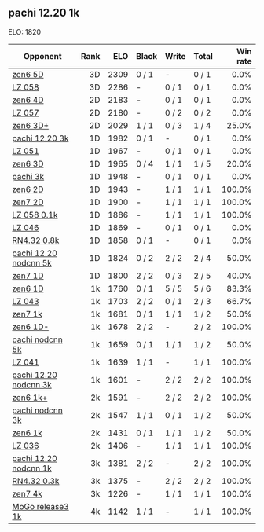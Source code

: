 ## pachi 12.20 1k ##

ELO: 1820

Opponent | Rank | ELO | Black | Write | Total | Win rate
---------|-----:|----:|-------|-------|-------|-------:
[zen6 5D](zen6%205D.md) | 3D | 2309 | 0 / 1 | - | 0 / 1 | 0.0%
[LZ 058](LZ%20058.md) | 3D | 2286 | - | 0 / 1 | 0 / 1 | 0.0%
[zen6 4D](zen6%204D.md) | 2D | 2183 | - | 0 / 1 | 0 / 1 | 0.0%
[LZ 057](LZ%20057.md) | 2D | 2180 | - | 0 / 2 | 0 / 2 | 0.0%
[zen6 3D+](zen6%203D+.md) | 2D | 2029 | 1 / 1 | 0 / 3 | 1 / 4 | 25.0%
[pachi 12.20 3k](pachi%2012.20%203k.md) | 1D | 1982 | 0 / 1 | - | 0 / 1 | 0.0%
[LZ 051](LZ%20051.md) | 1D | 1967 | - | 0 / 1 | 0 / 1 | 0.0%
[zen6 3D](zen6%203D.md) | 1D | 1965 | 0 / 4 | 1 / 1 | 1 / 5 | 20.0%
[pachi 3k](pachi%203k.md) | 1D | 1948 | - | 0 / 1 | 0 / 1 | 0.0%
[zen6 2D](zen6%202D.md) | 1D | 1943 | - | 1 / 1 | 1 / 1 | 100.0%
[zen7 2D](zen7%202D.md) | 1D | 1900 | - | 1 / 1 | 1 / 1 | 100.0%
[LZ 058 0.1k](LZ%20058%200.1k.md) | 1D | 1886 | - | 1 / 1 | 1 / 1 | 100.0%
[LZ 046](LZ%20046.md) | 1D | 1869 | - | 0 / 1 | 0 / 1 | 0.0%
[RN4.32 0.8k](RN4.32%200.8k.md) | 1D | 1858 | 0 / 1 | - | 0 / 1 | 0.0%
[pachi 12.20 nodcnn 5k](pachi%2012.20%20nodcnn%205k.md) | 1D | 1824 | 0 / 2 | 2 / 2 | 2 / 4 | 50.0%
[zen7 1D](zen7%201D.md) | 1D | 1800 | 2 / 2 | 0 / 3 | 2 / 5 | 40.0%
[zen6 1D](zen6%201D.md) | 1k | 1760 | 0 / 1 | 5 / 5 | 5 / 6 | 83.3%
[LZ 043](LZ%20043.md) | 1k | 1703 | 2 / 2 | 0 / 1 | 2 / 3 | 66.7%
[zen7 1k](zen7%201k.md) | 1k | 1681 | 0 / 1 | 1 / 1 | 1 / 2 | 50.0%
[zen6 1D-](zen6%201D-.md) | 1k | 1678 | 2 / 2 | - | 2 / 2 | 100.0%
[pachi nodcnn 5k](pachi%20nodcnn%205k.md) | 1k | 1659 | 0 / 1 | 1 / 1 | 1 / 2 | 50.0%
[LZ 041](LZ%20041.md) | 1k | 1639 | 1 / 1 | - | 1 / 1 | 100.0%
[pachi 12.20 nodcnn 3k](pachi%2012.20%20nodcnn%203k.md) | 1k | 1601 | - | 2 / 2 | 2 / 2 | 100.0%
[zen6 1k+](zen6%201k+.md) | 2k | 1591 | - | 2 / 2 | 2 / 2 | 100.0%
[pachi nodcnn 3k](pachi%20nodcnn%203k.md) | 2k | 1547 | 1 / 1 | 0 / 1 | 1 / 2 | 50.0%
[zen6 1k](zen6%201k.md) | 2k | 1431 | 0 / 1 | 1 / 1 | 1 / 2 | 50.0%
[LZ 036](LZ%20036.md) | 2k | 1406 | - | 1 / 1 | 1 / 1 | 100.0%
[pachi 12.20 nodcnn 1k](pachi%2012.20%20nodcnn%201k.md) | 3k | 1381 | 2 / 2 | - | 2 / 2 | 100.0%
[RN4.32 0.3k](RN4.32%200.3k.md) | 3k | 1375 | - | 2 / 2 | 2 / 2 | 100.0%
[zen7 4k](zen7%204k.md) | 3k | 1226 | - | 1 / 1 | 1 / 1 | 100.0%
[MoGo release3 1k](MoGo%20release3%201k.md) | 4k | 1142 | 1 / 1 | - | 1 / 1 | 100.0%
